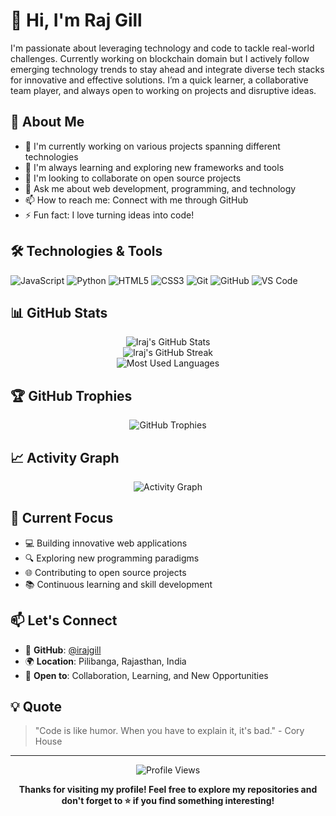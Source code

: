 # 👋 Hi, I'm Raj Gill

I'm passionate about leveraging technology and code to tackle real-world challenges. Currently working on blockchain domain but I actively follow emerging technology trends to stay ahead and integrate diverse tech stacks for innovative and effective solutions. I’m a quick learner, a collaborative team player, and always open to working on projects and disruptive ideas.

## 🚀 About Me

- 🔭 I'm currently working on various projects spanning different technologies
- 🌱 I'm always learning and exploring new frameworks and tools
- 👯 I'm looking to collaborate on open source projects
- 💬 Ask me about web development, programming, and technology
- 📫 How to reach me: Connect with me through GitHub
- ⚡ Fun fact: I love turning ideas into code!

## 🛠️ Technologies & Tools

![JavaScript](https://img.shields.io/badge/-JavaScript-F7DF1E?style=flat-square&logo=javascript&logoColor=black)
![Python](https://img.shields.io/badge/-Python-3776AB?style=flat-square&logo=python&logoColor=white)
![HTML5](https://img.shields.io/badge/-HTML5-E34F26?style=flat-square&logo=html5&logoColor=white)
![CSS3](https://img.shields.io/badge/-CSS3-1572B6?style=flat-square&logo=css3&logoColor=white)
![Git](https://img.shields.io/badge/-Git-F05032?style=flat-square&logo=git&logoColor=white)
![GitHub](https://img.shields.io/badge/-GitHub-181717?style=flat-square&logo=github&logoColor=white)
![VS Code](https://img.shields.io/badge/-VS%20Code-007ACC?style=flat-square&logo=visual-studio-code&logoColor=white)

## 📊 GitHub Stats

<div align="center">
  <img src="https://github-readme-stats.vercel.app/api?username=irajgill&show_icons=true&theme=radical&hide_border=true" alt="Iraj's GitHub Stats" />
</div>

<div align="center">
  <img src="https://github-readme-streak-stats.herokuapp.com/?user=irajgill&theme=radical&hide_border=true" alt="Iraj's GitHub Streak" />
</div>

<div align="center">
  <img src="https://github-readme-stats.vercel.app/api/top-langs/?username=irajgill&layout=compact&theme=radical&hide_border=true" alt="Most Used Languages" />
</div>

## 🏆 GitHub Trophies

<div align="center">
  <img src="https://github-profile-trophy.vercel.app/?username=irajgill&theme=radical&no-frame=true&margin-w=15" alt="GitHub Trophies" />
</div>

## 📈 Activity Graph

<div align="center">
  <img src="https://github-readme-activity-graph.vercel.app/graph?username=irajgill&theme=redical&hide_border=true" alt="Activity Graph" />
</div>

## 🎯 Current Focus

- 💻 Building innovative web applications
- 🔍 Exploring new programming paradigms
- 🌐 Contributing to open source projects
- 📚 Continuous learning and skill development

## 📫 Let's Connect

- 💼 **GitHub**: [@irajgill](https://github.com/irajgill)
- 🌍 **Location**: Pilibanga, Rajasthan, India
- 📧 **Open to**: Collaboration, Learning, and New Opportunities

## 💡 Quote

> "Code is like humor. When you have to explain it, it's bad." - Cory House

---

<div align="center">
  <img src="https://komarev.com/ghpvc/?username=irajgill&color=blueviolet&style=flat-square&label=Profile+Views" alt="Profile Views" />
</div>

<div align="center">
  
  **Thanks for visiting my profile! Feel free to explore my repositories and don't forget to ⭐ if you find something interesting!**
  
</div>
